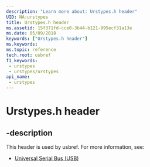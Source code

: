 ```yaml
---
description: "Learn more about: Urstypes.h header"
UID: NA:urstypes
title: Urstypes.h header
ms.assetid: 15f371fd-cce0-3b44-b121-995ecf31a13e
ms.date: 05/09/2018
keywords: ["Urstypes.h header"]
ms.keywords: 
ms.topic: reference
tech.root: usbref
f1_keywords:
 - urstypes
 - urstypes/urstypes
api_name:
 - urstypes
---
```


# Urstypes.h header


## -description

This header is used by usbref. For more information, see:

- [Universal Serial Bus (USB)](../_usbref/index.md)

